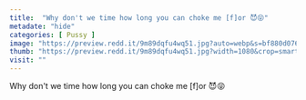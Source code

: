 ```yaml
---
title:  "Why don't we time how long you can choke me [f]or 😈😝"
metadate: "hide"
categories: [ Pussy ]
image: "https://preview.redd.it/9m89dqfu4wq51.jpg?auto=webp&s=bf880d076c0faf71def72b7b7cff8190986e12ef"
thumb: "https://preview.redd.it/9m89dqfu4wq51.jpg?width=1080&crop=smart&auto=webp&s=a0f7b2a531489fae175262c13420bc950a0b3425"
visit: ""
---
```

Why don't we time how long you can choke me [f]or 😈😝

